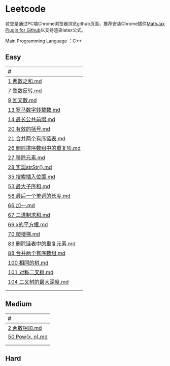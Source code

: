# Leetcode

若您是通过PC端Chrome浏览器浏览github页面，推荐安装Chrome插件[MathJax Plugin for Github](https://chrome.google.com/webstore/detail/mathjax-plugin-for-github/ioemnmodlmafdkllaclgeombjnmnbima)以支持渲染latex公式。

Main Programming Language ：C++

## Easy

| #                                                            |
| :----------------------------------------------------------- |
| [1 两数之和.md](https://github.com/wangzhebufangqi/Leetcode/blob/main/My%20Solution/1%20两数之和.md) |
| [7 整数反转.md](https://github.com/wangzhebufangqi/Leetcode/blob/main/My%20Solution/7%20整数反转.md) |
| [9 回文数.md](https://github.com/wangzhebufangqi/Leetcode/blob/main/My%20Solution/9%20回文数.md) |
| [13 罗马数字转整数.md](https://github.com/wangzhebufangqi/Leetcode/blob/main/My%20Solution/13%20罗马数字转整数.md) |
| [14 最长公共前缀.md](https://github.com/wangzhebufangqi/Leetcode/blob/main/My%20Solution/14%20最长公共前缀.md) |
| [20 有效的括号.md](https://github.com/wangzhebufangqi/Leetcode/blob/main/My%20Solution/20%20有效的括号.md) |
| [21 合并两个有序链表.md](https://github.com/wangzhebufangqi/Leetcode/blob/main/My%20Solution/21%20合并两个有序链表.md) |
| [26 删除排序数组中的重复项.md](https://github.com/wangzhebufangqi/Leetcode/blob/main/My%20Solution/26%20删除排序数组中的重复项.md) |
| [27 移除元素.md](https://github.com/wangzhebufangqi/Leetcode/blob/main/My%20Solution/27%20移除元素.md) |
| [28 实现strStr().md](https://github.com/wangzhebufangqi/Leetcode/blob/main/My%20Solution/28%20实现strStr().md) |
| [35 搜索插入位置.md](https://github.com/wangzhebufangqi/Leetcode/blob/main/My%20Solution/35%20搜索插入位置.md) |
| [53 最大子序和.md](https://github.com/wangzhebufangqi/Leetcode/blob/main/My%20Solution/53%20最大子序和.md) |
| [58 最后一个单词的长度.md](https://github.com/wangzhebufangqi/Leetcode/blob/main/My%20Solution/58%20最后一个单词的长度.md) |
| [66 加一.md](https://github.com/wangzhebufangqi/Leetcode/blob/main/My%20Solution/66%20加一.md) |
| [67 二进制求和.md](https://github.com/wangzhebufangqi/Leetcode/blob/main/My%20Solution/67%20二进制求和.md) |
| [69 x的平方根.md](https://github.com/wangzhebufangqi/Leetcode/blob/main/My%20Solution/69%20x的平方根.md) |
| [70 爬楼梯.md](https://github.com/wangzhebufangqi/Leetcode/blob/main/My%20Solution/70%20爬楼梯.md) |
| [83 删除链表中的重复元素.md](https://github.com/wangzhebufangqi/Leetcode/blob/main/My%20Solution/83%20删除链表中的重复元素.md) |
| [88 合并两个有序数组.md](https://github.com/wangzhebufangqi/Leetcode/blob/main/My%20Solution/88%20合并两个有序数组.md) |
| [100 相同的树.md](https://github.com/wangzhebufangqi/Leetcode/blob/main/My%20Solution/100%20相同的树.md) |
| [101 对称二叉树.md](https://github.com/wangzhebufangqi/Leetcode/blob/main/My%20Solution/101%20对称二叉树.md) |
| [104 二叉树的最大深度.md](https://github.com/wangzhebufangqi/Leetcode/blob/main/My%20Solution/104%20二叉树的最大深度.md) |
|                                                              |
|                                                              |


## Medium

| #                                                            |
| :----------------------------------------------------------- |
| [2 两数相加.md](https://github.com/wangzhebufangqi/Leetcode/blob/main/My%20Solution/2%20两数相加.md) |
| [50 Pow(x, n).md](https://github.com/wangzhebufangqi/Leetcode/blob/main/My%20Solution/50%20Pow(x%2C%20n).md) |
|                                                              |
|                                                              |


## Hard